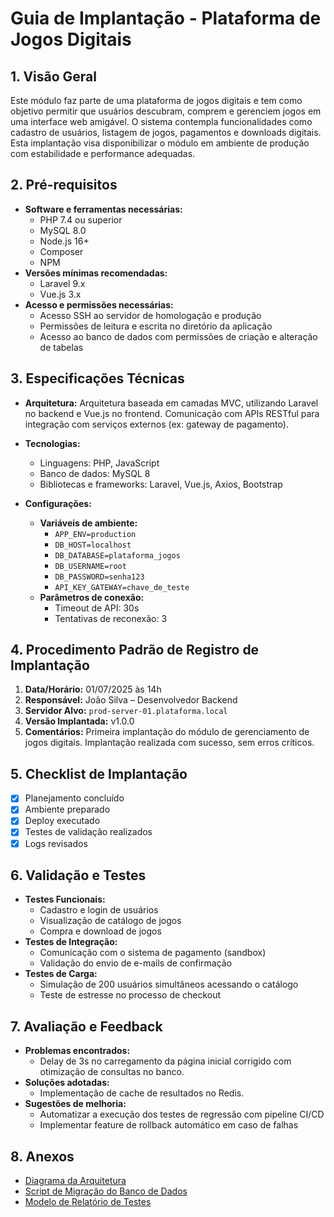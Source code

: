 # Guia de Implantação - Plataforma de Jogos Digitais

## 1. Visão Geral
Este módulo faz parte de uma plataforma de jogos digitais e tem como objetivo permitir que usuários descubram, comprem e gerenciem jogos em uma interface web amigável. O sistema contempla funcionalidades como cadastro de usuários, listagem de jogos, pagamentos e downloads digitais. Esta implantação visa disponibilizar o módulo em ambiente de produção com estabilidade e performance adequadas.

## 2. Pré-requisitos
- **Software e ferramentas necessárias:**
  - PHP 7.4 ou superior
  - MySQL 8.0
  - Node.js 16+
  - Composer
  - NPM
- **Versões mínimas recomendadas:**
  - Laravel 9.x
  - Vue.js 3.x
- **Acesso e permissões necessárias:**
  - Acesso SSH ao servidor de homologação e produção
  - Permissões de leitura e escrita no diretório da aplicação
  - Acesso ao banco de dados com permissões de criação e alteração de tabelas

## 3. Especificações Técnicas
- **Arquitetura:**
  Arquitetura baseada em camadas MVC, utilizando Laravel no backend e Vue.js no frontend. Comunicação com APIs RESTful para integração com serviços externos (ex: gateway de pagamento).
  
- **Tecnologias:**
  - Linguagens: PHP, JavaScript
  - Banco de dados: MySQL 8
  - Bibliotecas e frameworks: Laravel, Vue.js, Axios, Bootstrap

- **Configurações:**
  - **Variáveis de ambiente:**
    - `APP_ENV=production`
    - `DB_HOST=localhost`
    - `DB_DATABASE=plataforma_jogos`
    - `DB_USERNAME=root`
    - `DB_PASSWORD=senha123`
    - `API_KEY_GATEWAY=chave_de_teste`
  - **Parâmetros de conexão:**
    - Timeout de API: 30s
    - Tentativas de reconexão: 3

## 4. Procedimento Padrão de Registro de Implantação
1. **Data/Horário:** 01/07/2025 às 14h
2. **Responsável:** João Silva – Desenvolvedor Backend
3. **Servidor Alvo:** `prod-server-01.plataforma.local`
4. **Versão Implantada:** v1.0.0
5. **Comentários:**
   Primeira implantação do módulo de gerenciamento de jogos digitais. Implantação realizada com sucesso, sem erros críticos.

## 5. Checklist de Implantação
- [x] Planejamento concluído
- [x] Ambiente preparado
- [x] Deploy executado
- [x] Testes de validação realizados
- [x] Logs revisados

## 6. Validação e Testes
- **Testes Funcionais:** 
  - Cadastro e login de usuários
  - Visualização de catálogo de jogos
  - Compra e download de jogos
- **Testes de Integração:**
  - Comunicação com o sistema de pagamento (sandbox)
  - Validação do envio de e-mails de confirmação
- **Testes de Carga:**
  - Simulação de 200 usuários simultâneos acessando o catálogo
  - Teste de estresse no processo de checkout

## 7. Avaliação e Feedback
- **Problemas encontrados:**
  - Delay de 3s no carregamento da página inicial corrigido com otimização de consultas no banco.
- **Soluções adotadas:**
  - Implementação de cache de resultados no Redis.
- **Sugestões de melhoria:**
  - Automatizar a execução dos testes de regressão com pipeline CI/CD
  - Implementar feature de rollback automático em caso de falhas

## 8. Anexos
- [Diagrama da Arquitetura](docs/arquitetura.md)
- [Script de Migração do Banco de Dados](scripts/migracao.sql)
- [Modelo de Relatório de Testes](docs/relatorio_testes.md)
